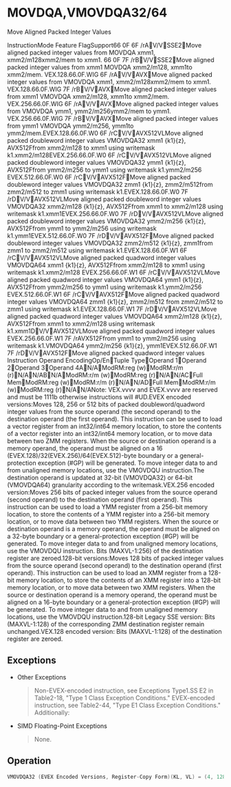 # MOVDQA,VMOVDQA32/64

Move Aligned Packed Integer Values

InstructionMode Feature FlagSupport66 0F 6F /rAV/VSSE2Move aligned packed integer values from MOVDQA xmm1, xmm2/m128xmm2/mem to xmm1.
66 0F 7F /rBV/VSSE2Move aligned packed integer values from xmm1 MOVDQA xmm2/m128, xmm1to xmm2/mem.
VEX.128.66.0F.WIG 6F /rAV/VAVXMove aligned packed integer values from VMOVDQA xmm1, xmm2/m128xmm2/mem to xmm1.
VEX.128.66.0F.WIG 7F /rBV/VAVXMove aligned packed integer values from xmm1 VMOVDQA xmm2/m128, xmm1to xmm2/mem.
VEX.256.66.0F.WIG 6F /rAV/VAVXMove aligned packed integer values from VMOVDQA ymm1, ymm2/m256ymm2/mem to ymm1.
VEX.256.66.0F.WIG 7F /rBV/VAVXMove aligned packed integer values from ymm1 VMOVDQA ymm2/m256, ymm1to ymm2/mem.EVEX.128.66.0F.W0 6F /rCV/VAVX512VLMove aligned packed doubleword integer values VMOVDQA32 xmm1 {k1}{z}, AVX512Ffrom xmm2/m128 to xmm1 using writemask k1.xmm2/m128EVEX.256.66.0F.W0 6F /rCV/VAVX512VLMove aligned packed doubleword integer values VMOVDQA32 ymm1 {k1}{z}, AVX512Ffrom ymm2/m256 to ymm1 using writemask k1.ymm2/m256 EVEX.512.66.0F.W0 6F /rCV/VAVX512FMove aligned packed doubleword integer values VMOVDQA32 zmm1 {k1}{z}, zmm2/m512from zmm2/m512 to zmm1 using writemask k1.EVEX.128.66.0F.W0 7F /rDV/VAVX512VLMove aligned packed doubleword integer values VMOVDQA32 xmm2/m128 {k1}{z}, AVX512Ffrom xmm1 to xmm2/m128 using writemask k1.xmm1EVEX.256.66.0F.W0 7F /rDV/VAVX512VLMove aligned packed doubleword integer values VMOVDQA32 ymm2/m256 {k1}{z}, AVX512Ffrom ymm1 to ymm2/m256 using writemask k1.ymm1EVEX.512.66.0F.W0 7F /rDV/VAVX512FMove aligned packed doubleword integer values VMOVDQA32 zmm2/m512 {k1}{z}, zmm1from zmm1 to zmm2/m512 using writemask k1.EVEX.128.66.0F.W1 6F /rCV/VAVX512VLMove aligned packed quadword integer values VMOVDQA64 xmm1 {k1}{z}, AVX512Ffrom xmm2/m128 to xmm1 using writemask k1.xmm2/m128 EVEX.256.66.0F.W1 6F /rCV/VAVX512VLMove aligned packed quadword integer values VMOVDQA64 ymm1 {k1}{z}, AVX512Ffrom ymm2/m256 to ymm1 using writemask k1.ymm2/m256 EVEX.512.66.0F.W1 6F /rCV/VAVX512FMove aligned packed quadword integer values VMOVDQA64 zmm1 {k1}{z}, zmm2/m512 from zmm2/m512 to zmm1 using writemask k1.EVEX.128.66.0F.W1 7F /rDV/VAVX512VLMove aligned packed quadword integer values VMOVDQA64 xmm2/m128 {k1}{z}, AVX512Ffrom xmm1 to xmm2/m128 using writemask k1.xmm1DV/VAVX512VLMove aligned packed quadword integer values EVEX.256.66.0F.W1 7F /rAVX512Ffrom ymm1 to ymm2/m256 using writemask k1.VMOVDQA64 ymm2/m256 {k1}{z}, ymm1EVEX.512.66.0F.W1 7F /rDV/VAVX512FMove aligned packed quadword integer values Instruction Operand EncodingOp/EnTuple TypeOperand 1Operand 2Operand 3Operand 4AN/AModRM:reg (w)ModRM:r/m (r)N/AN/ABN/AModRM:r/m (w)ModRM:reg (r)N/AN/ACFull MemModRM:reg (w)ModRM:r/m (r)N/AN/ADFull MemModRM:r/m (w)ModRM:reg (r)N/AN/ANote: VEX.vvvv and EVEX.vvvv are reserved and must be 1111b otherwise instructions will #UD.EVEX encoded versions:Moves 128, 256 or 512 bits of packed doubleword/quadword integer values from the source operand (the second operand) to the destination operand (the first operand).
This instruction can be used to load a vector register from an int32/int64 memory location, to store the contents of a vector register into an int32/int64 memory location, or to move data between two ZMM registers.
When the source or destination operand is a memory operand, the operand must be aligned on a 16 (EVEX.128)/32(EVEX.256)/64(EVEX.512)-byte boundary or a general-protection exception (#GP) will be generated.
To move integer data to and from unaligned memory locations, use the VMOVDQU instruction.The destination operand is updated at 32-bit (VMOVDQA32) or 64-bit (VMOVDQA64) granularity according to the writemask.VEX.256 encoded version:Moves 256 bits of packed integer values from the source operand (second operand) to the destination operand (first operand).
This instruction can be used to load a YMM register from a 256-bit memory location, to store the contents of a YMM register into a 256-bit memory location, or to move data between two YMM registers.
When the source or destination operand is a memory operand, the operand must be aligned on a 32-byte boundary or a general-protection exception (#GP) will be generated.
To move integer data to and from unaligned memory locations, use the VMOVDQU instruction.
Bits (MAXVL-1:256) of the destination register are zeroed.128-bit versions:Moves 128 bits of packed integer values from the source operand (second operand) to the destination operand (first operand).
This instruction can be used to load an XMM register from a 128-bit memory location, to store the contents of an XMM register into a 128-bit memory location, or to move data between two XMM registers.
When the source or destination operand is a memory operand, the operand must be aligned on a 16-byte boundary or a general-protection exception (#GP) will be generated.
To move integer data to and from unaligned memory locations, use the VMOVDQU instruction.128-bit Legacy SSE version: Bits (MAXVL-1:128) of the corresponding ZMM destination register remain unchanged.VEX.128 encoded version: Bits (MAXVL-1:128) of the destination register are zeroed.

## Exceptions

- Other Exceptions
  > Non-EVEX-encoded instruction, see Exceptions Type1.SS
  > E2 in Table2-18, "Type 1 Class Exception Conditions."
  > EVEX-encoded instruction, see Table2-44, "Type E1 Class Exception Conditions."
  > Additionally:
- SIMD Floating-Point Exceptions
  > None.

## Operation

```C
VMOVDQA32 (EVEX Encoded Versions, Register-Copy Form)(KL, VL) = (4, 128), (8, 256), (16, 512)FOR j := 0 TO KL-1i := j * 32IF k1[j] OR *no writemask*THEN DEST[i+31:i] := SRC[i+31:i]ELSE IF *merging-masking*; merging-maskingTHEN *DEST[i+31:i] remains unchanged*ELSE  DEST[i+31:i] := 0 ; zeroing-maskingENDFORDEST[MAXVL-1:VL] := 0VMOVDQA32 (EVEX Encoded Versions, Store-Form) (KL, VL) = (4, 128), (8, 256), (16, 512)FOR j := 0 TO KL-1i := j * 32IF k1[j] OR *no writemask*THEN DEST[i+31:i] := SRC[i+31:i]ELSE *DEST[i+31:i] remains unchanged*; merging-maskingFI;ENDFOR;VMOVDQA32 (EVEX Encoded Versions, Load-Form) (KL, VL) = (4, 128), (8, 256), (16, 512)FOR j := 0 TO KL-1i := j * 32IF k1[j] OR *no writemask*THEN DEST[i+31:i] := SRC[i+31:i]ELSE IF *merging-masking*; merging-maskingTHEN *DEST[i+31:i] remains unchanged*ELSE  DEST[i+31:i] := 0 ; zeroing-maskingFIFI;ENDFORDEST[MAXVL-1:VL] := 0VMOVDQA64 (EVEX Encoded Versions, Register-Copy Form)(KL, VL) = (2, 128), (4, 256), (8, 512)FOR j := 0 TO KL-1i := j * 64IF k1[j] OR *no writemask*THEN DEST[i+63:i] := SRC[i+63:i]ELSE IF *merging-masking*; merging-maskingTHEN *DEST[i+63:i] remains unchanged*ELSE  DEST[i+63:i] := 0 ; zeroing-maskingFIFI;ENDFORDEST[MAXVL-1:VL] := 0VMOVDQA64 (EVEX Encoded Versions, Store-Form) (KL, VL) = (2, 128), (4, 256), (8, 512)FOR j := 0 TO KL-1i := j * 64IF k1[j] OR *no writemask*THEN DEST[i+63:i] := SRC[i+63:i]ELSE *DEST[i+63:i] remains unchanged*; merging-maskingVMOVDQA64 (EVEX Encoded Versions, Load-Form) (KL, VL) = (2, 128), (4, 256), (8, 512)FOR j := 0 TO KL-1i := j * 64IF k1[j] OR *no writemask*THEN DEST[i+63:i] := SRC[i+63:i]ELSE IF *merging-masking*; merging-maskingTHEN *DEST[i+63:i] remains unchanged*ELSE  DEST[i+63:i] := 0 ; zeroing-maskingFIFI;ENDFORDEST[MAXVL-1:VL] := 0VMOVDQA (VEX.256 Encoded Version, Load - and Register Copy)DEST[255:0] := SRC[255:0]DEST[MAXVL-1:256] := 0VMOVDQA (VEX.256 Encoded Version, Store-Form)DEST[255:0] := SRC[255:0]VMOVDQA (VEX.128 Encoded Version)DEST[127:0] := SRC[127:0]DEST[MAXVL-1:128] := 0VMOVDQA (128-bit Load- and Register-Copy- Form Legacy SSE Version)DEST[127:0] := SRC[127:0]DEST[MAXVL-1:128] (Unmodified)(V)MOVDQA (128-bit Store-Form Version)DEST[127:0] := SRC[127:0]Intel C/C++ Compiler Intrinsic EquivalentVMOVDQA32 __m512i _mm512_load_epi32( void * sa); VMOVDQA32 __m512i _mm512_mask_load_epi32(__m512i s, __mmask16 k, void * sa); VMOVDQA32 __m512i _mm512_maskz_load_epi32( __mmask16 k, void * sa); VMOVDQA32 void _mm512_store_epi32(void * d, __m512i a); VMOVDQA32 void _mm512_mask_store_epi32(void * d, __mmask16 k, __m512i a); VMOVDQA32 __m256i _mm256_mask_load_epi32(__m256i s, __mmask8 k, void * sa); VMOVDQA32 __m256i _mm256_maskz_load_epi32( __mmask8 k, void * sa); VMOVDQA32 void _mm256_store_epi32(void * d, __m256i a); VMOVDQA32 void _mm256_mask_store_epi32(void * d, __mmask8 k, __m256i a); VMOVDQA32 __m128i _mm_mask_load_epi32(__m128i s, __mmask8 k, void * sa); VMOVDQA32 __m128i _mm_maskz_load_epi32( __mmask8 k, void * sa); VMOVDQA32 void _mm_store_epi32(void * d, __m128i a); VMOVDQA32 void _mm_mask_store_epi32(void * d, __mmask8 k, __m128i a); VMOVDQA64 __m512i _mm512_load_epi64( void * sa); VMOVDQA64 __m512i _mm512_mask_load_epi64(__m512i s, __mmask8 k, void * sa); VMOVDQA64 __m512i _mm512_maskz_load_epi64( __mmask8 k, void * sa); VMOVDQA64 void _mm512_store_epi64(void * d, __m512i a); VMOVDQA64 void _mm512_mask_store_epi64(void * d, __mmask8 k, __m512i a); VMOVDQA64 __m256i _mm256_maskz_load_epi64( __mmask8 k, void * sa); VMOVDQA64 void _mm256_store_epi64(void * d, __m256i a); VMOVDQA64 void _mm256_mask_store_epi64(void * d, __mmask8 k, __m256i a); VMOVDQA64 __m128i _mm_mask_load_epi64(__m128i s, __mmask8 k, void * sa); VMOVDQA64 __m128i _mm_maskz_load_epi64( __mmask8 k, void * sa); VMOVDQA64 void _mm_store_epi64(void * d, __m128i a); VMOVDQA64 void _mm_mask_store_epi64(void * d, __mmask8 k, __m128i a); MOVDQA void __m256i _mm256_load_si256 (__m256i * p);MOVDQA _mm256_store_si256(_m256i *p, __m256i a);MOVDQA __m128i _mm_load_si128 (__m128i * p);MOVDQA void _mm_store_si128(__m128i *p, __m128i a);
```

